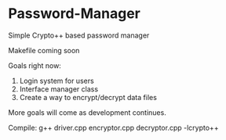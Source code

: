 # Password-Manager
Simple Crypto++ based password manager

Makefile coming soon

Goals right now:
1. Login system for users
2. Interface manager class
3. Create a way to encrypt/decrypt data files

More goals will come as development continues.

Compile:
g++ driver.cpp encryptor.cpp decryptor.cpp -lcrypto++

